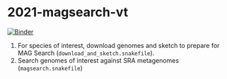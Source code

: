 # 2021-magsearch-vt

[![Binder](https://mybinder.org/badge_logo.svg)](https://mybinder.org/v2/gh/bluegenes/2021-magsearch-vt/HEAD?filepath=001.explore-results.ipynb)

1. For species of interest, download genomes and sketch to prepare for MAG Search (`download_and_sketch.snakefile`).
2. Search genomes of interest against SRA metagenomes (`magsearch.snakefile`)
